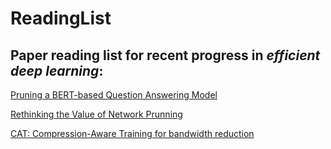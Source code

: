 # ReadingList

## Paper reading list for recent progress in *efficient deep learning*:

[Pruning a BERT-based Question Answering Model](papers/1910.06360.pdf)

[Rethinking the Value of Network Prunning](papers/rethink_prunning.pdf)

[CAT: Compression-Aware Training for bandwidth reduction](papers/1909.11481.pdf)

